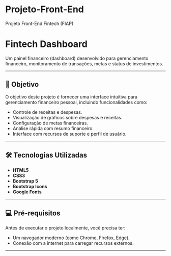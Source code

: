 # Projeto-Front-End
Projeto Front-End Fintech (FIAP)

# Fintech Dashboard

Um painel financeiro (dashboard) desenvolvido para gerenciamento financeiro, monitoramento de transações, metas e status de investimentos.

---

## 🚀 **Objetivo**

O objetivo deste projeto é fornecer uma interface intuitiva para gerenciamento financeiro pessoal, incluindo funcionalidades como:

- Controle de receitas e despesas.
- Visualização de gráficos sobre despesas e receitas.
- Configuração de metas financeiras.
- Análise rápida com resumo financeiro.
- Interface com recursos de suporte e perfil de usuário.

---

## 🛠️ **Tecnologias Utilizadas**

- **HTML5**  
- **CSS3**  
- **Bootstrap 5**  
- **Bootstrap Icons**  
- **Google Fonts**  

---

## 💻 **Pré-requisitos**

Antes de executar o projeto localmente, você precisa ter:

- Um navegador moderno (como Chrome, Firefox, Edge).
- Conexão com a internet para carregar recursos externos.

---